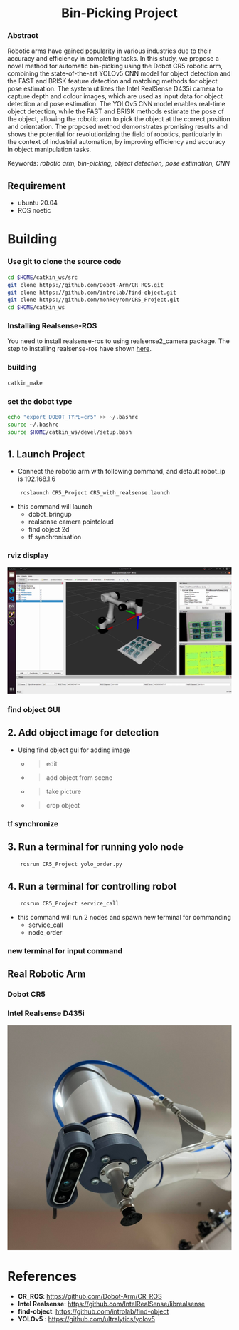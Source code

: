 # <center>Bin-Picking Project</center>

### Abstract
Robotic arms have gained popularity in various industries due to their accuracy and efficiency in completing tasks. In this study, we propose a novel method for automatic bin-picking using the Dobot CR5 robotic arm, combining the state-of-the-art YOLOv5 CNN model for object detection and the FAST and BRISK feature detection and matching methods for object pose estimation. The system utilizes the Intel RealSense D435i camera to capture depth and colour images, which are used as input data for object detection and pose estimation. The YOLOv5 CNN model enables real-time object detection, while the FAST and BRISK methods estimate the pose of the object, allowing the robotic arm to pick the object at the correct position and orientation. The proposed method demonstrates promising results and shows the potential for revolutionizing the field of robotics, particularly in the context of industrial automation, by improving efficiency and accuracy in object manipulation tasks.

Keywords: *robotic arm, bin-picking, object detection, pose estimation, CNN*


## Requirement

- ubuntu 20.04
- ROS noetic

# Building

### Use git to clone the source code
```sh
cd $HOME/catkin_ws/src
git clone https://github.com/Dobot-Arm/CR_ROS.git
git clone https://github.com/introlab/find-object.git
git clone https://github.com/monkeyrom/CR5_Project.git
cd $HOME/catkin_ws
```
### Installing Realsense-ROS

You need to install realsense-ros to using realsense2_camera package. The step to installing realsense-ros have shown [here](https://github.com/monkeyrom/realsense-ros).

### building
```sh
catkin_make
```
### set the dobot type
```sh
echo "export DOBOT_TYPE=cr5" >> ~/.bashrc
source ~/.bashrc
source $HOME/catkin_ws/devel/setup.bash
```

## 1.  Launch Project

* Connect the robotic arm with following command, and default robot_ip is 192.168.1.6 

```sh
    roslaunch CR5_Project CR5_with_realsense.launch
```

* this command will launch 
  - dobot_bringup
  - realsense camera pointcloud
  - find object 2d
  - tf synchronisation

### rviz display

![rviz display](./pic/rviz.png)

### find object GUI

## 2.  Add object image for detection

* Using find object gui for adding image
  - > edit
  - > add object from scene
  - > take picture
  - > crop object

### tf synchronize

## 3.  Run a terminal for running yolo node

```sh
    rosrun CR5_Project yolo_order.py
```

## 4.  Run a terminal for controlling robot

```sh
    rosrun CR5_Project service_call
```

* this command will run 2 nodes and spawn new terminal for commanding
  - service_call
  - node_order

### new terminal for input command

## Real Robotic Arm

### Dobot CR5 

### Intel Realsense D435i
![Intel Realsense D435i](./pic/dobot2.jpg)

# References
- **CR_ROS**: https://github.com/Dobot-Arm/CR_ROS
- **Intel Realsense**: https://github.com/IntelRealSense/librealsense
- **find-object**: https://github.com/introlab/find-object
- **YOLOv5** : https://github.com/ultralytics/yolov5
